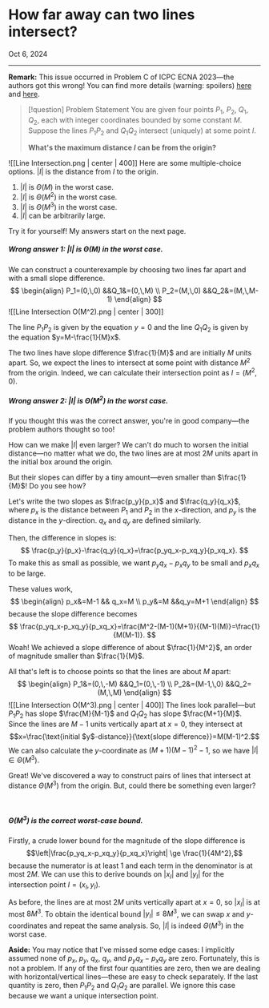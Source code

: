 # How far away can two lines intersect?
Oct 6, 2024
********
**Remark:** This issue occurred in Problem C of ICPC ECNA 2023—the authors got this wrong! You can find more details (warning: spoilers) [here](https://codeforces.com/blog/entry/124293) and [here](https://zhtluo.com/cp/rant-on-incorrect-ecna-2023-c-computational-geometry.html).

>[!question] Problem Statement
>You are given four points $P_1$, $P_2$, $Q_1$, $Q_2$, each with integer coordinates bounded by some constant $M$. Suppose the lines $P_1P_2$ and $Q_1Q_2$ intersect (uniquely) at some point $I$. 
>
>**What's the maximum distance $I$ can be from the origin?**

![[Line Intersection.png | center | 400]]
Here are some multiple-choice options. $|I|$ is the distance from $I$ to the origin.
1. $|I|$ is $\Theta(M)$ in the worst case.
2. $|I|$ is $\Theta(M^2)$ in the worst case.
3. $|I|$ is $\Theta(M^3)$ in the worst case.
4. $|I|$ can be arbitrarily large.

Try it for yourself! My answers start on the next page.
##### **Wrong answer 1:** $|I|$ is $\Theta(M)$ in the worst case.
We can construct a counterexample by choosing two lines far apart and with a small slope difference.
$$
\begin{align}
P_1=(0,\,0) &&Q_1&=(0,\,M) \\
P_2=(M,\,0) &&Q_2&=(M,\,M-1)
\end{align}
$$
![[Line Intersection O(M^2).png | center | 300]]

The line $P_1P_2$ is given by the equation $y=0$ and the line $Q_1Q_2$ is given by the equation $y=M-\frac{1}{M}x$.

The two lines have slope difference $\frac{1}{M}$ and are initially $M$ units apart. So, we expect the lines to intersect at some point with distance $M^2$ from the origin. Indeed, we can calculate their intersection point as $I=(M^2,\,0)$.
##### **Wrong answer 2:** $|I|$ is $\Theta(M^2)$ in the worst case.
If you thought this was the correct answer, you're in good company—the problem authors thought so too!

How can we make $|I|$ even larger? We can't do much to worsen the initial distance—no matter what we do, the two lines are at most $2M$ units apart in the initial box around the origin.

But their slopes can differ by a tiny amount—even smaller than $\frac{1}{M}$! Do you see how?

Let's write the two slopes as $\frac{p_y}{p_x}$ and $\frac{q_y}{q_x}$, where $p_x$ is the distance between $P_1$ and $P_2$ in the $x$-direction, and $p_y$ is the distance in the $y$-direction. $q_x$ and $q_y$ are defined similarly.

Then, the difference in slopes is:
$$
\frac{p_y}{p_x}-\frac{q_y}{q_x}=\frac{p_yq_x-p_xq_y}{p_xq_x}.
$$
To make this as small as possible, we want $p_yq_x-p_xq_y$ to be small and $p_xq_x$ to be large.

These values work,
$$
\begin{align}
p_x&=M-1 && q_x=M \\
p_y&=M &&q_y=M+1
\end{align}
$$
because the slope difference becomes
$$
\frac{p_yq_x-p_xq_y}{p_xq_x}=\frac{M^2-(M-1)(M+1)}{(M-1)(M)}=\frac{1}{M(M-1)}.
$$
Woah! We achieved a slope difference of about $\frac{1}{M^2}$, an order of magnitude smaller than $\frac{1}{M}$.

All that's left is to choose points so that the lines are about $M$ apart:
$$
\begin{align}
P_1&=(0,\,-M) &&Q_1=(0,\,-1) \\
P_2&=(M-1,\,0) &&Q_2=(M,\,M)
\end{align}
$$
![[Line Intersection O(M^3).png | center | 400]]
The lines look parallel—but $P_1P_2$ has slope $\frac{M}{M-1}$ and $Q_1Q_2$ has slope $\frac{M+1}{M}$. Since the lines are $M-1$ units vertically apart at $x=0$, they intersect at $$x=\frac{\text{initial $y$-distance}}{\text{slope difference}}=M(M-1)^2.$$
We can also calculate the $y$-coordinate as $(M+1)(M-1)^2-1$, so we have $|I| \in \Theta(M^3)$. 

Great! We've discovered a way to construct pairs of lines that intersect at distance $\Theta(M^3)$ from the origin. But, could there be something even larger?
<div style="page-break-after: always; visibility: hidden"> pagebreak </div>

##### **$\Theta(M^3)$ is the correct worst-case bound.**
Firstly, a crude lower bound for the magnitude of the slope difference is $$\left|\frac{p_yq_x-p_xq_y}{p_xq_x}\right| \ge \frac{1}{4M^2},$$
because the numerator is at least $1$ and each term in the denominator is at most $2M$. We can use this to derive bounds on $|x_I|$ and $|y_I|$ for the intersection point $I=(x_I, y_I)$.

As before, the lines are at most $2M$ units vertically apart at $x=0$, so $|x_I|$ is at most $8M^3$. To obtain the identical bound $|y_I| \le 8M^3$, we can swap $x$ and $y$-coordinates and repeat the same analysis. So, $|I|$ is indeed $\Theta(M^3)$ in the worst case.

**Aside:** You may notice that I've missed some edge cases: I implicitly assumed none of $p_x$, $p_y$, $q_x$, $q_y$, and $p_yq_x-p_xq_y$ are zero. Fortunately, this is not a problem. If any of the first four quantities are zero, then we are dealing with horizontal/vertical lines—these are easy to check separately. If the last quantity is zero, then $P_1P_2$ and $Q_1Q_2$ are parallel. We ignore this case because we want a unique intersection point.
